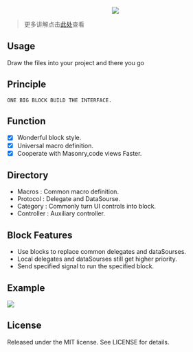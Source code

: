 <p align='center'>
  <img src='https://ww4.sinaimg.cn/large/006y8lVagw1fblm13quf6j30hi05kdg3.jpg'>
</p>

> 更多讲解点击[此处](https://github.com/cbangchen/CBBlockKit/wiki)查看

## Usage

Draw the files into your project and there you go

## Principle

```
ONE BIG BLOCK BUILD THE INTERFACE.
```

## Function

- [x] Wonderful block style.  
- [x] Universal macro definition.  
- [x] Cooperate with Masonry,code views Faster.  

## Directory

- Macros     : Common macro definition.  
- Protocol   : Delegate and DataSourse.   
- Category   : Commonly turn UI controls into block.  
- Controller : Auxiliary controller.  

## Block Features
- Use blocks to replace common delegates and dataSourses.  
- Local delegates and dataSourses still get higher priority.  
- Send specified signal to run the specified block.  

## Example

![](https://ww1.sinaimg.cn/large/006y8lVagw1fblk1obnluj31kw0f8k1e.jpg)

## License

Released under the MIT license. See LICENSE for details.

